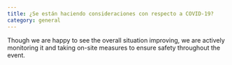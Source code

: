 ```yaml
---
title: ¿Se están haciendo consideraciones con respecto a COVID-19?
category: general
---
```

Though we are happy to see the overall situation improving, we are actively monitoring it and taking on-site measures to ensure safety throughout the event. 